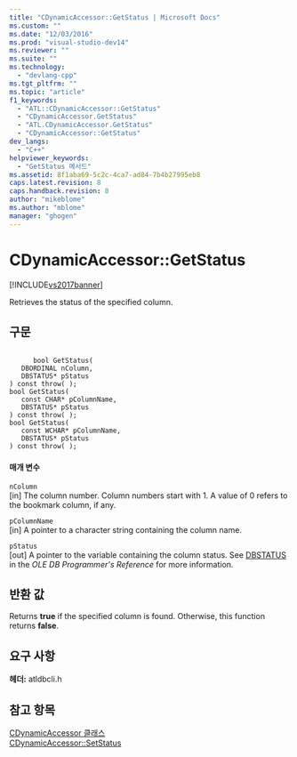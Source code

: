 ```yaml
---
title: "CDynamicAccessor::GetStatus | Microsoft Docs"
ms.custom: ""
ms.date: "12/03/2016"
ms.prod: "visual-studio-dev14"
ms.reviewer: ""
ms.suite: ""
ms.technology: 
  - "devlang-cpp"
ms.tgt_pltfrm: ""
ms.topic: "article"
f1_keywords: 
  - "ATL::CDynamicAccessor::GetStatus"
  - "CDynamicAccessor.GetStatus"
  - "ATL.CDynamicAccessor.GetStatus"
  - "CDynamicAccessor::GetStatus"
dev_langs: 
  - "C++"
helpviewer_keywords: 
  - "GetStatus 메서드"
ms.assetid: 8f1aba69-5c2c-4ca7-ad84-7b4b27995eb8
caps.latest.revision: 8
caps.handback.revision: 8
author: "mikeblome"
ms.author: "mblome"
manager: "ghogen"
---
```

# CDynamicAccessor::GetStatus
[!INCLUDE[vs2017banner](../../assembler/inline/includes/vs2017banner.md)]

Retrieves the status of the specified column.  
  
## 구문  
  
```  
  
      bool GetStatus(   
   DBORDINAL nColumn,   
   DBSTATUS* pStatus    
) const throw( );  
bool GetStatus(  
   const CHAR* pColumnName,  
   DBSTATUS* pStatus   
) const throw( );  
bool GetStatus(  
   const WCHAR* pColumnName,  
   DBSTATUS* pStatus   
) const throw( );  
```  
  
#### 매개 변수  
 `nColumn`  
 \[in\] The column number.  Column numbers start with 1.  A value of 0 refers to the bookmark column, if any.  
  
 `pColumnName`  
 \[in\] A pointer to a character string containing the column name.  
  
 `pStatus`  
 \[out\] A pointer to the variable containing the column status.  See [DBSTATUS](https://msdn.microsoft.com/en-us/library/ms722617.aspx) in the *OLE DB Programmer's Reference* for more information.  
  
## 반환 값  
 Returns **true** if the specified column is found.  Otherwise, this function returns **false**.  
  
## 요구 사항  
 **헤더:** atldbcli.h  
  
## 참고 항목  
 [CDynamicAccessor 클래스](../../data/oledb/cdynamicaccessor-class.md)   
 [CDynamicAccessor::SetStatus](../../data/oledb/cdynamicaccessor-setstatus.md)
